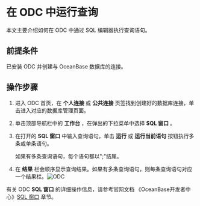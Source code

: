 在 ODC 中运行查询 
================================

本文主要介绍如何在 ODC 中通过 SQL 编辑器执行查询语句。

前提条件 
-------------------------

已安装 ODC 并创建与 OceanBase 数据库的连接。

操作步骤 
-------------------------

1. 进入 ODC 首页，在 **个人连接** 或 **公共连接** 页签找到创建好的数据库连接，单击进入对应的数据库管理页面。

   

2. 单击顶部导航栏中的 **工作台** ，在弹出的下拉菜单中选择 **SQL 窗口** 。

   

3. 在打开的 **SQL 窗口** 中输入查询语句，单击 **运行** 或 **运行当前语句** 按钮执行多条或单条语句。

   如果有多条查询语句，每个语句都以";"结尾。
   

4. 在 **结果** 栏会顺序显示查询结果。如果有多条查询语句，则每条查询语句对应一个结果栏。![ODC](https://help-static-aliyun-doc.aliyuncs.com/assets/img/zh-CN/4003099461/p429312.png)

   




有关 ODC **SQL 窗口** 的详细操作信息，请参考官网文档 《OceanBase开发者中心》[SQL 窗口](https://www.oceanbase.com/docs/oceanbase-developer-center/odc/V3.3.0/web-odc-sql-window) 章节。

